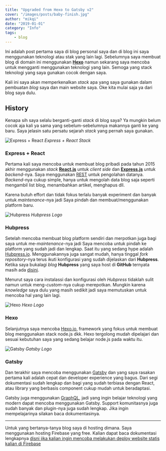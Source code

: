 ```yaml
---
title: "Upgraded from Hexo to Gatsby v2"
cover: "/images/posts/baby-finish.jpg"
author: "mikqi"
date: "2019-01-01"
category: "Info"
tags:
    - blog
---
```


Ini adalah post pertama saya di blog personal saya dan di blog ini saya menggunakan teknologi atau stak yang lain lagi. Sebelumnya saya membuat blog di domain ini menggunakan [**Hexo**](https://hexo.io/) namun sekarang saya mencoba untuk mengganti menggunakan teknologi yang lain. Semoga yang stack teknologi yang saya gunakan cocok dengan saya.

Kali ini saya akan memperkenalkan *stack* apa yang saya gunakan dalam pembuatan *blog* saya dan main website saya. Oke kita mulai saja ya dari blog saya dulu.

## History

Kenapa sih saya selalu berganti-ganti *stack* di blog saya? Ya mungkin belum cocok aja kali ya sama yang sebelum-sebelumnya makannya ganti ke yang baru. Saya jelasin satu persatu sejarah *stack* yang pernah saya gunakan.

![Express + React](https://cdn-images-1.medium.com/max/1200/1*j8DELPVuI_w8045sxmHQsA.png)
*Express + React Stack*

### Express + React

Pertama kali saya mencoba untuk membuat blog pribadi pada tahun 2015 akhir menggunakan *stack* [**React.js**](https://reactjs.org) untuk *client side* dan [**Express.js**](https://expressjs.com/) untuk *backend*-nya. Saya menggunakan [REST](https://www.codecademy.com/articles/what-is-rest) untuk pengolahan datanya. *Backend*-nya cukup simple, hanya untuk mengolah data blog saja seperti mengambil list blog, menambahkan artikel, menghapus dll.

Karena butuh effort dan tidak fokus terlalu banyak experiment dan banyak untuk *maintenance*-nya jadi Saya pindah dan membuat/menggunakan platform baru.

![Hubpress](https://avatars0.githubusercontent.com/u/9373039?s=200&v=4#forty-percent)
*Hubpress Logo*

### Hubpress

Setelah mencoba membuat blog platform sendiri dan merpotkan juga bagi saya untuk me-*maintenance*-nya jadi Saya mencoba untuk pindah ke platform yang sudah jadi dan lengkap. Saat itu yang sedang hype adalah [Hubpress.io](https://github.com/HubPress/hubpress.io). Menggunakannya juga sangat mudah, hanya tinggal *fork repository*-nya terus ikuti konfigurasi yang sudah dijelaskan dari **Hubpress**.
Ketika saya bukalagi *blog* **Hubpress** yang saya host di **GitHub** ternyata masih ada [disini](https://mikqi.github.io/blog).

Menurut saya cara instalassi dan konfigurasi oleh *Hubpress* tidaklah sulit namun untuk meng-*custom*-nya cukup merepotkan. Mungkin karena *knowledge* saya dulu yang masih sedikit jadi saya memutuskan untuk mencoba hal yang lain lagi.

![Hexo](https://pbs.twimg.com/profile_images/476729162707644418/mQZOTo9f.png#forty-percent)
*Hexo Logo*

### Hexo

Selanjutnya saya mencoba [Hexo.io](https://hexo.io/), framework yang fokus untuk membuat blog menggunakan stack node.js dkk. Hexo tergolong mudah dipelajari dan sesuai kebutuhan saya yang sedang belajar node.js pada waktu itu. 

![Gatsby](https://www.gatsbyjs.org/static/gatsby-icon-4a9773549091c227cd2eb82ccd9c5e3a.png#forty-percent)
*Gatsby Logo*

### Gatsby

Dan terakhir saya mencoba menggunakan [Gatsby](https://gatsbyjs.org) dan yang saya rasakan pertama kali adalah cepat dan developer experience yang bagus. Dari segi dokumentasi sudah lengkap dan bagi yang sudah terbiasa dengan React, atau library yang berbasis component cukup mudah untuk beradaptasi.

Gatsby juga menggunakan [GraphQL](https://graphql.org), jadi yang ingin belajar teknologi yang modern dapat mencoba menggunakan Gatsby. Support komunitasnya juga sudah banyak dan plugin-nya juga sudah lengkap. Jika ingin mempelajarinya silakan baca dokumentasinya.

---

Untuk yang bertanya-tanya blog saya di hosting dimana. Saya menggunakan hosting Firebase yang free. Kalian dapat baca dokumentasi lengkapnya [disni jika kalian ingin mencoba melakukan deploy website statis kalian di Firebase](https://firebase.google.com/docs/hosting/deploying)
